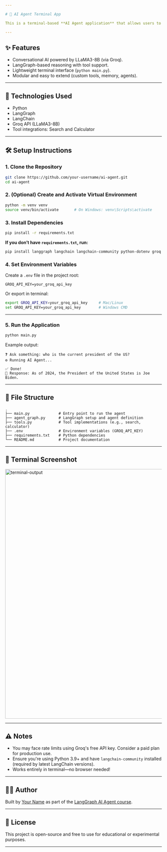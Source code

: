 ```yaml
---

# 🤖 AI Agent Terminal App

This is a terminal-based **AI Agent application** that allows users to ask natural language questions and receive intelligent answers using the **LLaMA3-8B model** via **Groq API**, orchestrated using **LangGraph** and **LangChain**.

---
```


## ✨ Features

* Conversational AI powered by LLaMA3-8B (via Groq).
* LangGraph-based reasoning with tool support.
* Lightweight terminal interface (`python main.py`).
* Modular and easy to extend (custom tools, memory, agents).

---

## 🧰 Technologies Used

* Python
* LangGraph
* LangChain
* Groq API (LLaMA3-8B)
* Tool integrations: Search and Calculator

---

## 🛠 Setup Instructions

### 1. Clone the Repository

```bash
git clone https://github.com/your-username/ai-agent.git
cd ai-agent
```

### 2. (Optional) Create and Activate Virtual Environment

```bash
python -m venv venv
source venv/bin/activate       # On Windows: venv\Scripts\activate
```

### 3. Install Dependencies

```bash
pip install -r requirements.txt
```

**If you don’t have `requirements.txt`, run:**

```bash
pip install langgraph langchain langchain-community python-dotenv groq
```

### 4. Set Environment Variables

Create a `.env` file in the project root:

```
GROQ_API_KEY=your_groq_api_key
```

Or export in terminal:

```bash
export GROQ_API_KEY=your_groq_api_key     # Mac/Linux
set GROQ_API_KEY=your_groq_api_key        # Windows CMD
```

---

### 5. Run the Application

```bash
python main.py
```

Example output:

```
❓ Ask something: who is the current president of the US?
⚙️ Running AI Agent...

✅ Done!
🤖 Response: As of 2024, the President of the United States is Joe Biden.
```

---

## 📁 File Structure

```
.
├── main.py             # Entry point to run the agent
├── agent_graph.py      # LangGraph setup and agent definition
├── tools.py            # Tool implementations (e.g., search, calculator)
├── .env                # Environment variables (GROQ_API_KEY)
├── requirements.txt    # Python dependencies
└── README.md           # Project documentation
```

---

## 📸 Terminal Screenshot

<img width="800" alt="terminal-output" src="https://github.com/user-attachments/assets/a1ae891d-f0d3-4905-a238-bbf8b21fe5bc" />

---

## ⚠️ Notes

* You may face rate limits using Groq's free API key. Consider a paid plan for production use.
* Ensure you're using Python 3.9+ and have `langchain-community` installed (required by latest LangChain versions).
* Works entirely in terminal—no browser needed!

---

## 🧑‍💻 Author

Built by [Your Name](https://github.com/your-username) as part of the [LangGraph AI Agent course](https://learn.deeplearning.ai/courses/ai-agents-in-langgraph).

---

## 📄 License

This project is open-source and free to use for educational or experimental purposes.

---
